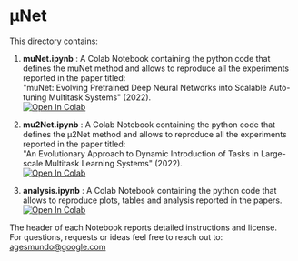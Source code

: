 # μNet

This directory contains:

1.  **muNet.ipynb** :
A Colab Notebook containing the python code that defines the
muNet method and allows to reproduce all the experiments reported in the paper titled:\
"muNet: Evolving Pretrained Deep Neural Networks into Scalable Auto-tuning Multitask Systems" (2022).\
[![Open In Colab](https://colab.research.google.com/assets/colab-badge.svg)](https://colab.research.google.com/github/google-research/google-research/blob/master/muNet/muNet.ipynb)

2. **mu2Net.ipynb** :
A Colab Notebook containing the python code that defines the
μ2Net method and allows to reproduce all the experiments reported in the paper titled:\
"An Evolutionary Approach to Dynamic Introduction of Tasks in Large-scale Multitask Learning Systems" (2022).\
[![Open In Colab](https://colab.research.google.com/assets/colab-badge.svg)](https://colab.research.google.com/github/google-research/google-research/blob/master/muNet/mu2Net.ipynb)

3. **analysis.ipynb** :
A Colab Notebook containing the python code
that allows to reproduce plots, tables and analysis reported in the papers. \
[![Open In Colab](https://colab.research.google.com/assets/colab-badge.svg)](https://colab.research.google.com/github/google-research/google-research/blob/master/muNet/analysis.ipynb)

The header of each Notebook reports detailed instructions and license.\
For questions, requests or ideas feel free to reach out to: agesmundo@google.com
